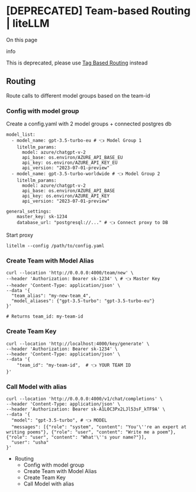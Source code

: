 # [DEPRECATED] Team-based Routing | liteLLM

On this page

info

This is deprecated, please use [Tag Based Routing](/docs/proxy/tag_routing) instead

## Routing​

Route calls to different model groups based on the team-id

### Config with model group​

Create a config.yaml with 2 model groups + connected postgres db
    
    
    model_list:   
      - model_name: gpt-3.5-turbo-eu # 👈 Model Group 1  
        litellm_params:  
          model: azure/chatgpt-v-2  
          api_base: os.environ/AZURE_API_BASE_EU  
          api_key: os.environ/AZURE_API_KEY_EU  
          api_version: "2023-07-01-preview"  
      - model_name: gpt-3.5-turbo-worldwide # 👈 Model Group 2  
        litellm_params:  
          model: azure/chatgpt-v-2  
          api_base: os.environ/AZURE_API_BASE  
          api_key: os.environ/AZURE_API_KEY  
          api_version: "2023-07-01-preview"  
      
    general_settings:   
        master_key: sk-1234  
        database_url: "postgresql://..." # 👈 Connect proxy to DB  
    

Start proxy
    
    
    litellm --config /path/to/config.yaml  
    

### Create Team with Model Alias​
    
    
    curl --location 'http://0.0.0.0:4000/team/new' \  
    --header 'Authorization: Bearer sk-1234' \ # 👈 Master Key  
    --header 'Content-Type: application/json' \  
    --data '{  
      "team_alias": "my-new-team_4",  
      "model_aliases": {"gpt-3.5-turbo": "gpt-3.5-turbo-eu"}  
    }'  
      
    # Returns team_id: my-team-id  
    

### Create Team Key​
    
    
    curl --location 'http://localhost:4000/key/generate' \  
    --header 'Authorization: Bearer sk-1234' \  
    --header 'Content-Type: application/json' \  
    --data '{  
        "team_id": "my-team-id",  # 👈 YOUR TEAM ID  
    }'  
    

### Call Model with alias​
    
    
    curl --location 'http://0.0.0.0:4000/v1/chat/completions' \  
    --header 'Content-Type: application/json' \  
    --header 'Authorization: Bearer sk-A1L0C3Px2LJl53sF_kTF9A' \  
    --data '{  
      "model": "gpt-3.5-turbo", # 👈 MODEL   
      "messages": [{"role": "system", "content": "You'\''re an expert at writing poems"}, {"role": "user", "content": "Write me a poem"}, {"role": "user", "content": "What'\''s your name?"}],  
      "user": "usha"  
    }'  
    

  * Routing
    * Config with model group
    * Create Team with Model Alias
    * Create Team Key
    * Call Model with alias
